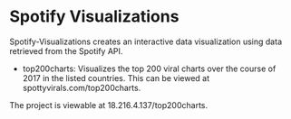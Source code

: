 # Spotify Visualizations
Spotify-Visualizations creates an interactive data visualization using data retrieved from the Spotify API. 
- top200charts: Visualizes the top 200 viral charts over the course of 2017 in the listed countries. This can be viewed at spottyvirals.com/top200charts.

The project is viewable at 18.216.4.137/top200charts.


